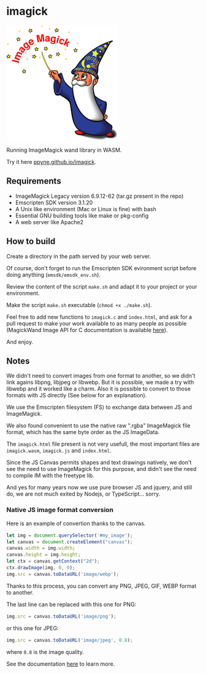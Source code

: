 # imagick

<img src="ImageMagick_logo.svg" width="290" height="300" alt="Image Magick Logo" />

Running ImageMagick wand library in WASM.

Try it here [ppyne.github.io/imagick](https://ppyne.github.io/imagick/).

## Requirements

- ImageMagick Legacy version 6.9.12-62 (tar.gz present in the repo)
- Emscripten SDK version 3.1.20
- A Unix like environment (Mac or Linux is fine) with bash
- Essential GNU building tools like make or pkg-config
- A web server like Apache2

## How to build

Create a directory in the path served by your web server.

Of course, don't forget to run the Emscripten SDK evironment script before doing anything (`emsdk/emsdk_env.sh`).

Review the content of the script `make.sh` and adapt it to your project or your environment.

Make the script `make.sh` executable (`chmod +x ./make.sh`).

Feel free to add new functions to `imagick.c` and `index.html`, and ask for a pull request to make your work available to as many people as possible (MagickWand Image API for C documentation is available [here](https://legacy.imagemagick.org/script/magick-wand.php)).

And enjoy.

## Notes

We didn't need to convert images from one format to another, so we didn't link agains libpng, libjpeg or libwebp. But it is possible, we made a try with libwebp and it worked like a charm. Also it is possible to convert to those formats with JS directly (See below for an explanation).

We use the Emscripten filesystem (FS) to exchange data between JS and ImageMagick.

We also found convenient to use the native raw ".rgba" ImageMagick file format, which has the same byte order as the JS ImageData.

The `imagick.html` file present is not very usefull, the most important files are `imagick.wasm`, `imagick.js` and `index.html`.

Since the JS Canvas permits shapes and text drawings natively, we don't see the need to use ImageMagick for this purpose, and didn't see the need to compile IM with the freetype lib.

And yes for many years now we use pure browser JS and jquery, and still do, we are not much exited by Nodejs, or TypeScript... sorry.

### Native JS image format conversion

Here is an example of convertion thanks to the canvas.

```javascript
let img = document.querySelector('#my_image');
let canvas = document.createElement("canvas");
canvas.width = img.width;
canvas.height = img.height;
let ctx = canvas.getContext("2d");
ctx.drawImage(img, 0, 0);
img.src = canvas.toDataURL('image/webp');
```

Thanks to this process, you can convert any PNG, JPEG, GIF, WEBP format to another.

The last line can be replaced with this one for PNG:

```javascript
img.src = canvas.toDataURL('image/png');
```

or this one for JPEG:

```javascript
img.src = canvas.toDataURL('image/jpeg', 0.8);
```

where `0.8` is the image quality.

See the documentation [here](https://developer.mozilla.org/en-US/docs/Web/API/HTMLCanvasElement/toDataURL) to learn more.